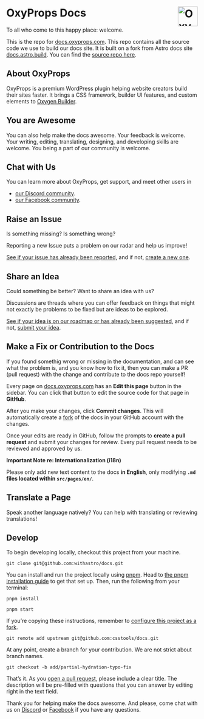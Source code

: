 # OxyProps Docs <img align="right" valign="center" height="52" width="52" src="https://avatars.githubusercontent.com/u/105321554" alt="OxyProps logo" />

To all who come to this happy place: welcome.

This is the repo for [docs.oxyprops.com](https://docs.oxyprops.com/).
This repo contains all the source code we use to build our docs site.
It is built on a fork from Astro docs site [docs.astro.build](https://docs.astro.build/).
You can find the [source repo here](https://github.com/withastro/docs).

## About OxyProps

OxyProps is a premium WordPress plugin helping website creators build their sites faster.
It brings a CSS framework, builder UI features, and custom elements to [Oxygen Builder](https://oxygenbuilder.com/).

## You are Awesome

You can also help make the docs awesome.
Your feedback is welcome.
Your writing, editing, translating, designing, and developing skills are welcome.
You being a part of our community is welcome.

## Chat with Us

You can learn more about OxyProps, get support, and meet other users in
- [our Discord community](https://discord.gg/Np88J479Hr).
- [our Facebook community](https://www.facebook.com/groups/oxyprops).

## Raise an Issue

Is something missing?
Is something wrong?

Reporting a new Issue puts a problem on our radar and help us improve!

[See if your issue has already been reported](https://feedback.oxyprops.com/bugs), and if not, [create a new one](https://feedback.oxyprops.com/bugs).

## Share an Idea

Could something be better?
Want to share an idea with us?

Discussions are threads where you can offer feedback on things that might not exactly be problems to be fixed but are ideas to be explored. 

[See if your idea is on our roadmap or has already been suggested](https://feedback.oxyprops.com/bugs), and if not, [submit your idea](https://feedback.oxyprops.com/ideas).

## Make a Fix or Contribution to the Docs

If you found somethig wrong or missing in the documentation, and can see what the problem is, and you know how to fix it, then you can make a PR (pull request) with the change and contribute to the docs repo yourself!

Every page on [docs.oxyprops.com](https://docs.oxyprops.com/) has an **Edit this page** button in the sidebar.
You can click that button to edit the source code for that page in **GitHub**.

After you make your changes, click **Commit changes**.
This will automatically create a [fork](https://docs.github.com/en/pull-requests/collaborating-with-pull-requests/working-with-forks/about-forks) of the docs in your GitHub account with the changes.

Once your edits are ready in GitHub, follow the prompts to **create a pull request** and submit your changes for review.
Every pull request needs to be reviewed and approved by us.

**Important Note re: Internationalization (i18n)**

Please only add new text content to the docs **in English**, only modifying **`.md` files located within `src/pages/en/`**. 

## Translate a Page

Speak another language natively? You can help with translating or reviewing translations!

## Develop

To begin developing locally, checkout this project from your machine.

```shell
git clone git@github.com:withastro/docs.git
```

You can install and run the project locally using [pnpm](https://pnpm.io/). Head to [the pnpm installation guide](https://pnpm.io/installation) to get that set up. Then, run the following from your terminal:

```shell
pnpm install

pnpm start
```

If you’re copying these instructions, remember to [configure this project as a fork](https://docs.github.com/en/pull-requests/collaborating-with-pull-requests/working-with-forks/configuring-a-remote-for-a-fork).

```shell
git remote add upstream git@github.com:csstools/docs.git
```

At any point, create a branch for your contribution.
We are not strict about branch names.

```shell
git checkout -b add/partial-hydration-typo-fix
```

That’s it.
As you [open a pull request](https://github.com/withastro/astro/compare), please include a clear title. The description will be pre-filled with questions that you can answer by editing right in the text field.

Thank you for helping make the docs awesome.
And please, come chat with us on [Discord](https://discord.gg/Np88J479Hr) or [Facebook](https://www.facebook.com/groups/oxyprops) if you have any questions.